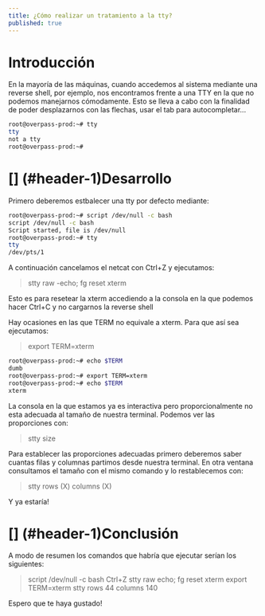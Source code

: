 ```yaml
---
title: ¿Cómo realizar un tratamiento a la tty?
published: true
---
```



# [](#header-1)Introducción


En la mayoría de las máquinas, cuando accedemos al sistema mediante una reverse shell, por ejemplo, nos encontramos frente a una TTY en la que no podemos manejarnos cómodamente. Esto se lleva a cabo con la finalidad de poder desplazarnos con las flechas, usar el tab para autocompletar...

```bash
root@overpass-prod:~# tty
tty                                                                                        
not a tty                                                                                  
root@overpass-prod:~#
```

# [] (#header-1)Desarrollo 

Primero deberemos estbalecer una tty por defecto mediante:

```bash
root@overpass-prod:~# script /dev/null -c bash                                             
script /dev/null -c bash                                                                   
Script started, file is /dev/null                                                          
root@overpass-prod:~# tty                                                                  
tty                                                                                        
/dev/pts/1 
```

A continuación cancelamos el netcat con Ctrl+Z y ejecutamos: 

> stty raw -echo; fg
> reset xterm

Esto es para resetear la xterm accediendo a la consola en la que podemos hacer Ctrl+C y no cargarnos la reverse shell

Hay ocasiones en las que TERM no equivale a xterm. Para que así sea ejecutamos:

> export TERM=xterm

```bash
root@overpass-prod:~# echo $TERM
dumb
root@overpass-prod:~# export TERM=xterm
root@overpass-prod:~# echo $TERM
xterm
```

La consola en la que estamos ya es interactiva pero proporcionalmente no esta adecuada al tamaño de nuestra terminal. Podemos ver las proporciones con: 

> stty size

Para establecer las proporciones adecuadas primero deberemos saber cuantas filas y columnas partimos desde nuestra terminal. En otra ventana consultamos el tamaño con el mismo comando y lo restablecemos con:

> stty rows (X) columns (X)

Y ya estaría!

# [] (#header-1)Conclusión

A modo de resumen los comandos que habría que ejecutar serían los siguientes:

> script /dev/null -c bash
> Ctrl+Z
> stty raw echo; fg
> reset xterm
> export TERM=xterm
> stty rows 44 columns 140

Espero que te haya gustado!

